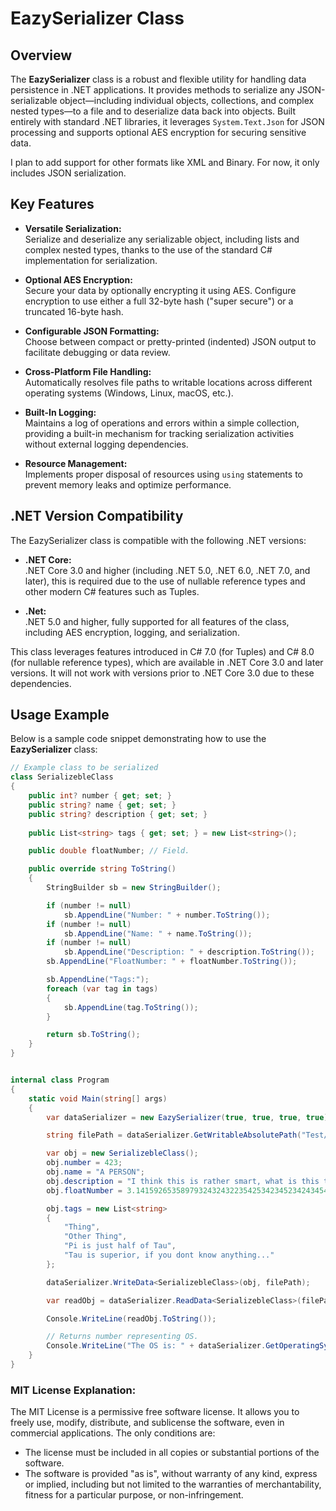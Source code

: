 # EazySerializer Class

## Overview

The **EazySerializer** class is a robust and flexible utility for handling data persistence in .NET applications. It provides methods to serialize any JSON-serializable object—including individual objects, collections, and complex nested types—to a file and to deserialize data back into objects. Built entirely with standard .NET libraries, it leverages `System.Text.Json` for JSON processing and supports optional AES encryption for securing sensitive data.

I plan to add support for other formats like XML and Binary. For now, it only includes JSON serialization.

## Key Features

- **Versatile Serialization:**  
  Serialize and deserialize any serializable object, including lists and complex nested types, thanks to the use of the standard C# implementation for serialization.

- **Optional AES Encryption:**  
  Secure your data by optionally encrypting it using AES. Configure encryption to use either a full 32-byte hash ("super secure") or a truncated 16-byte hash.

- **Configurable JSON Formatting:**  
  Choose between compact or pretty-printed (indented) JSON output to facilitate debugging or data review.

- **Cross-Platform File Handling:**  
  Automatically resolves file paths to writable locations across different operating systems (Windows, Linux, macOS, etc.).

- **Built-In Logging:**  
  Maintains a log of operations and errors within a simple collection, providing a built-in mechanism for tracking serialization activities without external logging dependencies.

- **Resource Management:**  
  Implements proper disposal of resources using `using` statements to prevent memory leaks and optimize performance.

## .NET Version Compatibility

The EazySerializer class is compatible with the following .NET versions:

- **.NET Core:**  
  .NET Core 3.0 and higher (including .NET 5.0, .NET 6.0, .NET 7.0, and later), this is required due to the use of nullable reference types and other modern C# features such as Tuples.

- **.Net:**  
  .NET 5.0 and higher, fully supported for all features of the class, including AES encryption, logging, and serialization.

This class leverages features introduced in C# 7.0 (for Tuples) and C# 8.0 (for nullable reference types), which are available in .NET Core 3.0 and later versions. It will not work with versions prior to .NET Core 3.0 due to these dependencies.

## Usage Example

Below is a sample code snippet demonstrating how to use the **EazySerializer** class:

```csharp
// Example class to be serialized
class SerializebleClass
{
    public int? number { get; set; }
    public string? name { get; set; }
    public string? description { get; set; }
    
    public List<string> tags { get; set; } = new List<string>();

    public double floatNumber; // Field.

    public override string ToString()
    {
        StringBuilder sb = new StringBuilder();

        if (number != null)
            sb.AppendLine("Number: " + number.ToString());
        if (number != null)
            sb.AppendLine("Name: " + name.ToString());
        if (number != null)
            sb.AppendLine("Description: " + description.ToString());
        sb.AppendLine("FloatNumber: " + floatNumber.ToString());

        sb.AppendLine("Tags:");
        foreach (var tag in tags)
        {
            sb.AppendLine(tag.ToString());
        }

        return sb.ToString();
    }
}


internal class Program
{
    static void Main(string[] args)
    {
        var dataSerializer = new EazySerializer(true, true, true, true); // Does not use encryption.

        string filePath = dataSerializer.GetWritableAbsolutePath("Test/SaveTest/Text.txt");

        var obj = new SerializebleClass();
        obj.number = 423;
        obj.name = "A PERSON";
        obj.description = "I think this is rather smart, what is this thing, but a text writen into a test class";
        obj.floatNumber = 3.141592653589793243243223542534234523424345432234423;

        obj.tags = new List<string>
        {
            "Thing",
            "Other Thing",
            "Pi is just half of Tau",
            "Tau is superior, if you dont know anything..."
        };

        dataSerializer.WriteData<SerializebleClass>(obj, filePath);

        var readObj = dataSerializer.ReadData<SerializebleClass>(filePath);

        Console.WriteLine(readObj.ToString());

        // Returns number representing OS.
        Console.WriteLine("The OS is: " + dataSerializer.GetOperatingSystem());
    }
}
```

### MIT License Explanation:
The MIT License is a permissive free software license. It allows you to freely use, modify, distribute, and sublicense the software, even in commercial applications. The only conditions are:
- The license must be included in all copies or substantial portions of the software.
- The software is provided "as is", without warranty of any kind, express or implied, including but not limited to the warranties of merchantability, fitness for a particular purpose, or non-infringement.
